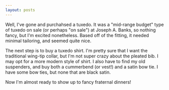 ```yaml
---
layout: posts
---
```


Well, I've gone and purchahsed a tuxedo. It was a "mid-range budget" type of tuxedo on sale (or perhaps "on sale") at Joseph A. Banks, so nothing fancy, but I'm excited nonetheless. Based off of the fitting, it needed minimal tailoring, and seemed quite nice. 

The next step is to buy a tuxedo shirt. I'm pretty sure that I want the traditional wing-tip collar, but I'm not super crazy about the pleated bib. I may opt for a more modern style of shirt. I also have to find my old suspenders, and buy both a cummerbend (or vest!) and a satin bow tie. I have some bow ties, but none that are black satin.

Now I'm almost ready to show up to fancy fraternal dinners!
